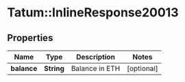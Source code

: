 # Tatum::InlineResponse20013

## Properties
Name | Type | Description | Notes
------------ | ------------- | ------------- | -------------
**balance** | **String** | Balance in ETH | [optional] 

